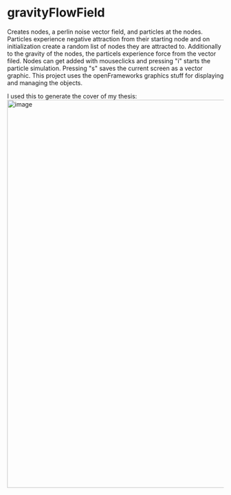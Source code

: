 # gravityFlowField
Creates nodes, a perlin noise vector field, and particles at the nodes. Particles experience negative attraction from their starting node and on initialization create a random list of nodes they are attracted to. Additionally to the gravity of the nodes, the particels experience force from the vector filed. Nodes can get added with mouseclicks and pressing "i" starts the particle simulation. Pressing "s" saves the current screen as a vector graphic. This project uses the openFrameworks graphics stuff for displaying and managing the objects.

I used this to generate the cover of my thesis:
<img width="903" alt="image" src="https://github.com/tobiasarndt/gravityFlowField/assets/54204861/9e0c06c9-87b9-4ea7-833d-eba1fd2f2543">

